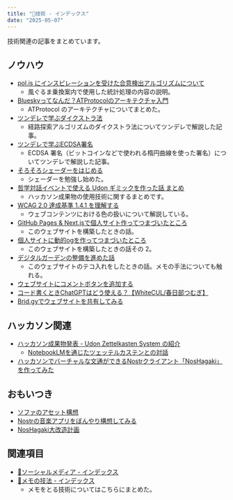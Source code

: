```yaml
---
title: "🔧技術 - インデックス"
date: "2025-05-07"
---
```


技術関連の記事をまとめています。

## ノウハウ

- [pol.is にインスピレーションを受けた合意検出アルゴリズムについて](20250815-a-pol-is-inspired-consensus-finding-algorithm.md)
	- 風ぐるま乗換案内で使用した統計処理の内容の説明。
- [Blueskyってなんだ？ATProtocolのアーキテクチャ入門](20250507-bluesky-and-the-atprotocol.md)
	- ATProtocol のアーキテクチャについてまとめた。
- [ツンデレで学ぶダイクストラ法](20250418-dijkstras-algorithm-learn-in-tsunndere.md)
	- 経路探索アルゴリズムのダイクストラ法についてツンデレで解説した記事。
- [ツンデレで学ぶECDSA署名](20250413-ecdsa-sign-learn-in-tsunndere.md)
	- ECDSA 署名（ビットコインなどで使われる楕円曲線を使った署名）についてツンデレで解説した記事。
- [そろそろシェーダーをはじめる](20250213-start-shader.md)
	- シェーダーを勉強し始めた。
- [哲学対話イベントで使える Udon ギミックを作った話 まとめ](20250212-philosophy-dialog-event-by-usable-udon-gimmick-made-story-conclusion.md)
	- ハッカソン成果物の使用技術に関するまとめです。
- [WCAG 2.0 達成基準 1.4.1 を理解する](20241223-wcag20-visual-audio-contrast-without-color.md)
	- ウェブコンテンツにおける色の扱いについて解説している。
- [GitHub Pages & Next.jsで個人サイト作ってつまづいたところ](230928-create-ssg-1.md)
	- このウェブサイトを構築したときの話。
- [個人サイトに動的ogを作ってつまづいたところ](230929-create-ssg-2.md)
	- このウェブサイトを構築したときの話その 2。
- [デジタルガーデンの整備を進めた話](20241210-digital-gerden.md)
	- このウェブサイトのテコ入れをしたときの話。メモの手法についても触れる。
- [ウェブサイトにコメントボタンを追加する](20241227-social-media-comment-button.md)
- [コード書くときChatGPTはどう使える？【WhiteCUL/春日部つむぎ】](241020-chatgpt-develop.md)
- [Brid.gyでウェブサイトを共有してみる](20250709-share-your-website-with-brid-gy.md)

## ハッカソン関連

- [ハッカソン成果物発表 - Udon Zettelkasten System の紹介](240911-udon-zettelkasten-system.md)
	- [NotebookLMを通じたツェッテルカステンとの対話](240824-a-conversation-with-zettelkasten-by-llm.md)
- [ハッカソンでバーチャルな文通ができるNostrクライアント「NosHagaki」を作ってみた](240311-nos-hagaki-making.md)

## おもいつき

- [ソファのアセット構想](241031-sofa-asset-concept.md)
- [Nostrの音楽アプリをぼんやり構想してみる](240905-nostr-music-client-memo.md)
- [NosHagaki大改造計画](20241218-nos-hagaki-great-changing-plan.md)

## 関連項目

- [📱ソーシャルメディア - インデックス](20241209-socialmedia-index.md)
- [📝メモの技法 - インデックス](20250105-note-taking-techniques-index.md)
	- メモをとる技術についてはこちらにまとめた。